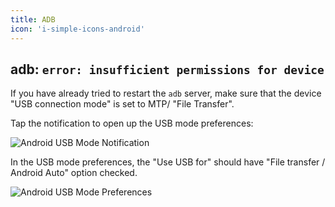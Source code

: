 ```yaml
---
title: ADB
icon: 'i-simple-icons-android'
---
```


## adb: `error: insufficient permissions for device`

If you have already tried to restart the `adb` server, make sure that the device "USB connection mode" is set to MTP/ "File Transfer".

Tap the notification to open up the USB mode preferences:

![Android USB Mode Notification](/docs/general/adb/adb-usb-notification.png)

In the USB mode preferences, the "Use USB for" should have "File transfer / Android Auto" option checked.

![Android USB Mode Preferences](/docs/general/adb/adb-usb-preferences.png)
